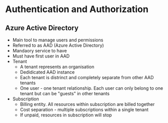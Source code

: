 # Authentication and Authorization

## Azure Active Directory
* Main tool to manage users and permissions
* Referred to as AAD (Azure Active Directory)
* Mandaory service to have
* Must have first user in AAD
* Tenant
    * A tenant represents an organisation
    * Dedidicated AAD instance
    * Each tenant is distrinct and completely separate from other AAD tenants
    * One user - one tenant relationship. Each user can only belong to one tenant but can be "guests" in other tenants
* Subscription
    * Billing entity. All resources within subscription are billed together
    * Cost separation - multiple subscriptions within a single tenant
    * If unpaid, resources in subscription will stop